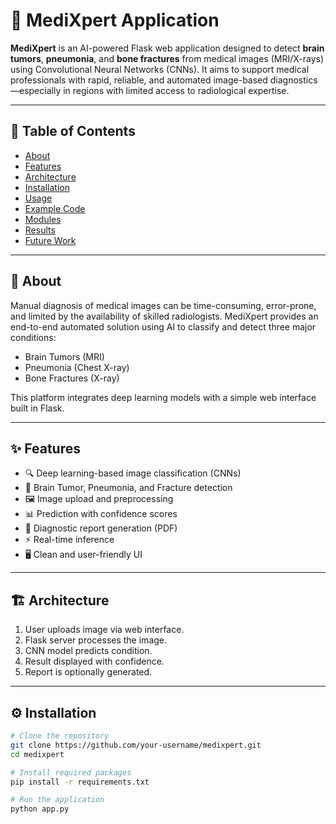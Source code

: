 # 🧠 MediXpert Application

**MediXpert** is an AI-powered Flask web application designed to detect **brain tumors**, **pneumonia**, and **bone fractures** from medical images (MRI/X-rays) using Convolutional Neural Networks (CNNs). It aims to support medical professionals with rapid, reliable, and automated image-based diagnostics—especially in regions with limited access to radiological expertise.

---

## 📌 Table of Contents

- [About](#about)
- [Features](#features)
- [Architecture](#architecture)
- [Installation](#installation)
- [Usage](#usage)
- [Example Code](#example-code)
- [Modules](#modules)
- [Results](#results)
- [Future Work](#future-work)

---

## 📖 About

Manual diagnosis of medical images can be time-consuming, error-prone, and limited by the availability of skilled radiologists. MediXpert provides an end-to-end automated solution using AI to classify and detect three major conditions:

- Brain Tumors (MRI)
- Pneumonia (Chest X-ray)
- Bone Fractures (X-ray)

This platform integrates deep learning models with a simple web interface built in Flask.

---

## ✨ Features

- 🔍 Deep learning-based image classification (CNNs)
- 🧠 Brain Tumor, Pneumonia, and Fracture detection
- 🖼️ Image upload and preprocessing
- 📊 Prediction with confidence scores
- 📄 Diagnostic report generation (PDF)
- ⚡ Real-time inference
- 🖥️ Clean and user-friendly UI

---

## 🏗️ Architecture

1. User uploads image via web interface.
2. Flask server processes the image.
3. CNN model predicts condition.
4. Result displayed with confidence.
5. Report is optionally generated.

---

## ⚙️ Installation

```bash
# Clone the repository
git clone https://github.com/your-username/medixpert.git
cd medixpert

# Install required packages
pip install -r requirements.txt

# Run the application
python app.py
